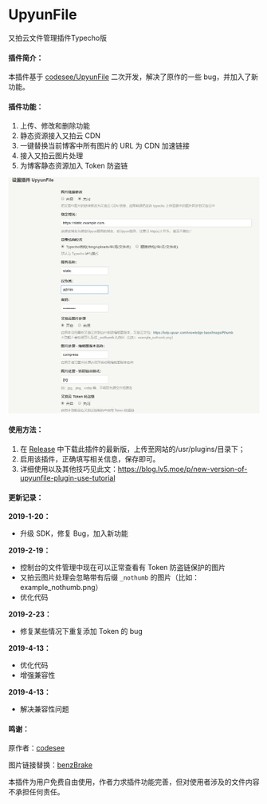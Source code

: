 UpyunFile
=========

 又拍云文件管理插件Typecho版

#### 插件简介：

 本插件基于 [codesee/UpyunFile](https://github.com/codesee/UpyunFile) 二次开发，解决了原作的一些 bug，并加入了新功能。
   
#### 插件功能：

  1. 上传、修改和删除功能
  2. 静态资源接入又拍云 CDN
  3. 一键替换当前博客中所有图片的 URL 为 CDN 加速链接
  4. 接入又拍云图片处理
  5. 为博客静态资源加入 Token 防盗链
  
  ![截图](./screenshot.jpg)

#### 使用方法：

  1. 在 [Release](https://github.com/ShadowySpirits/UpyunFile/releases) 中下载此插件的最新版，上传至网站的/usr/plugins/目录下；
  2. 启用该插件，正确填写相关信息，保存即可。
  3. 详细使用以及其他技巧见此文：https://blog.lv5.moe/p/new-version-of-upyunfile-plugin-use-tutorial


#### 更新记录：

**2019-1-20：** 

- 升级 SDK，修复 Bug，加入新功能

**2019-2-19：** 

- 控制台的文件管理中现在可以正常查看有 Token 防盗链保护的图片
- 又拍云图片处理会忽略带有后缀 `_nothumb` 的图片（比如：example_nothumb.png）
- 优化代码

**2019-2-23：** 

- 修复某些情况下重复添加 Token 的 bug

**2019-4-13：** 

- 优化代码
- 增强兼容性

**2019-4-13：** 

- 解决兼容性问题
  
#### 鸣谢：
 原作者：[codesee](https://github.com/codesee)
 
 图片链接替换：[benzBrake](https://github.com/benzBrake)
 
 本插件为用户免费自由使用，作者力求插件功能完善，但对使用者涉及的文件内容不承担任何责任。

